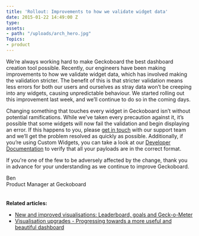 ```yaml
---
title: 'Rollout: Improvements to how we validate widget data'
date: 2015-01-22 14:49:00 Z
type: 
assets:
- path: "/uploads/arch_hero.jpg"
Topics:
- product
---
```


We’re always working hard to make Geckoboard the best dashboard creation tool possible. Recently, our engineers have been making improvements to how we validate widget data, which has involved making the validation stricter. The benefit of this is that stricter validation means less errors for both our users and ourselves as stray data won’t be creeping into any widgets, causing unpredictable behaviour. We started rolling out this improvement last week, and we’ll continue to do so in the coming days.

Changing something that touches every widget in Geckoboard isn’t without potential ramifications. While we’ve taken every precaution against it, it’s possible that some widgets will now fail the validation and begin displaying an error. If this happens to you, please [get in touch](https://geckoboard.zendesk.com/hc/en-us/requests/new?ticket_form_id=24168) with our support team and we’ll get the problem resolved as quickly as possible. Additionally, if you’re using Custom Widgets, you can take a look at our [Developer Documentation](https://developer.geckoboard.com/#introduction) to verify that all your payloads are in the correct format.

If you're one of the few to be adversely affected by the change, thank you in advance for your understanding as we continue to improve Geckoboard.

Ben<br>
Product Manager at Geckoboard
<br>
<br>
<br>
**Related articles:**
- [New and improved visualisations: Leaderboard, goals and Geck-o-Meter](https://www.geckoboard.com/blog/new-and-improved-visualisations-leaderboard-goals-and-geck-o-meter/)
- [Visualisation upgrades - Progressing towards a more useful and beautiful dashboard](https://www.geckoboard.com/blog/visualisation-upgrades-progressing-towards-a-more-useful-and-beautiful-dashboard/)

